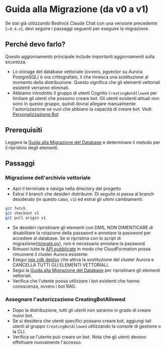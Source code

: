 # Guida alla Migrazione (da v0 a v1)

Se stai già utilizzando Bedrock Claude Chat con una versione precedente (~`0.4.x`), devi seguire i passaggi seguenti per eseguire la migrazione.

## Perché devo farlo?

Questo aggiornamento principale include importanti aggiornamenti sulla sicurezza.

- Lo storage del database vettoriale (ovvero, pgvector su Aurora PostgreSQL) è ora crittografato, il che innesca una sostituzione al momento della distribuzione. Questo significa che gli elementi vettoriali esistenti verranno eliminati.
- Abbiamo introdotto il gruppo di utenti Cognito `CreatingBotAllowed` per limitare gli utenti che possono creare bot. Gli utenti esistenti attuali non sono in questo gruppo, quindi dovrai allegare manualmente l'autorizzazione se vuoi che abbiano la capacità di creare bot. Vedi: [Personalizzazione Bot](../../README.md#bot-personalization)

## Prerequisiti

Leggere la [Guida alla Migrazione del Database](./DATABASE_MIGRATION_it-IT.md) e determinare il metodo per il ripristino degli elementi.

## Passaggi

### Migrazione dell'archivio vettoriale

- Apri il terminale e naviga nella directory del progetto
- Estrai il branch che desideri distribuire. Di seguito si passa al branch desiderato (in questo caso, `v1`) ed estrai gli ultimi cambiamenti:

```sh
git fetch
git checkout v1
git pull origin v1
```

- Se desideri ripristinare gli elementi con DMS, NON DIMENTICARE di disabilitare la rotazione della password e annotare la password per accedere al database. Se si ripristina con lo script di migrazione([migrate.py](./migrate.py)), non è necessario annotare la password.
- Rimuovi tutte le [API pubblicate](../PUBLISH_API_it-IT.md) in modo che CloudFormation possa rimuovere il cluster Aurora esistente.
- Esegui [npx cdk deploy](../README.md#deploy-using-cdk) che attiva la sostituzione del cluster Aurora e CANCELLA TUTTI GLI ELEMENTI VETTORIALI.
- Segui la [Guida alla Migrazione del Database](./DATABASE_MIGRATION_it-IT.md) per ripristinare gli elementi vettoriali.
- Verifica che l'utente possa utilizzare i bot esistenti che hanno conoscenza, ovvero i bot RAG.

### Assegnare l'autorizzazione CreatingBotAllowed

- Dopo la distribuzione, tutti gli utenti non saranno in grado di creare nuovi bot.
- Se si desidera che utenti specifici possano creare bot, aggiungi tali utenti al gruppo `CreatingBotAllowed` utilizzando la console di gestione o la CLI.
- Verifica se l'utente può creare un bot. Nota che gli utenti devono effettuare nuovamente l'accesso.